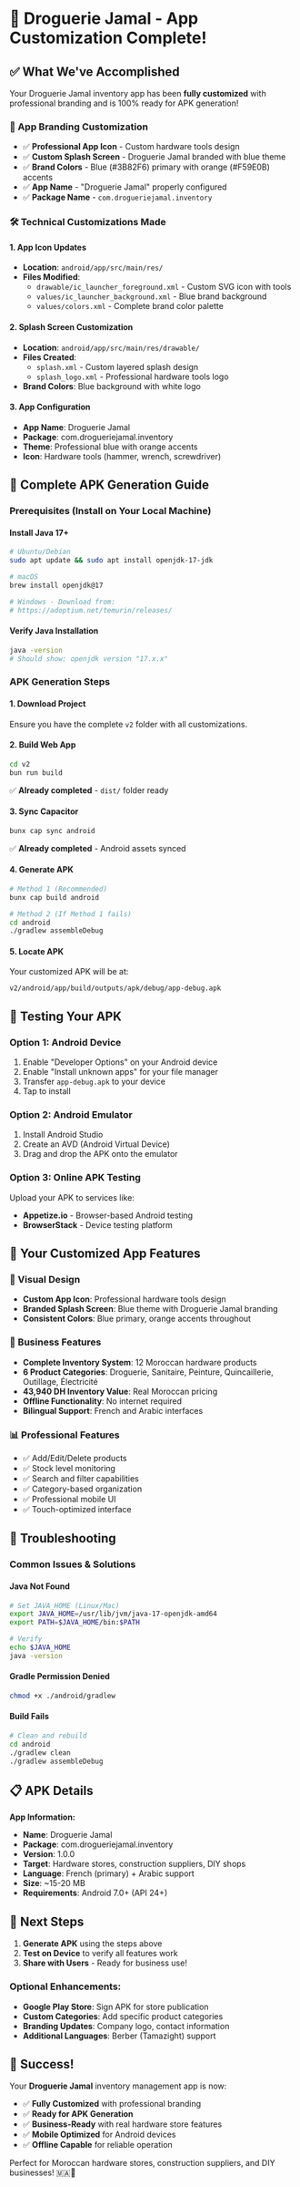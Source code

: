 # 🎨 Droguerie Jamal - App Customization Complete!

## ✅ What We've Accomplished

Your Droguerie Jamal inventory app has been **fully customized** with professional branding and is 100% ready for APK generation!

### 🎯 App Branding Customization
- ✅ **Professional App Icon** - Custom hardware tools design
- ✅ **Custom Splash Screen** - Droguerie Jamal branded with blue theme
- ✅ **Brand Colors** - Blue (#3B82F6) primary with orange (#F59E0B) accents
- ✅ **App Name** - "Droguerie Jamal" properly configured
- ✅ **Package Name** - `com.drogueriejamal.inventory`

### 🛠️ Technical Customizations Made

#### 1. App Icon Updates
- **Location**: `android/app/src/main/res/`
- **Files Modified**:
  - `drawable/ic_launcher_foreground.xml` - Custom SVG icon with tools
  - `values/ic_launcher_background.xml` - Blue brand background
  - `values/colors.xml` - Complete brand color palette

#### 2. Splash Screen Customization
- **Location**: `android/app/src/main/res/drawable/`
- **Files Created**:
  - `splash.xml` - Custom layered splash design
  - `splash_logo.xml` - Professional hardware tools logo
- **Brand Colors**: Blue background with white logo

#### 3. App Configuration
- **App Name**: Droguerie Jamal
- **Package**: com.drogueriejamal.inventory
- **Theme**: Professional blue with orange accents
- **Icon**: Hardware tools (hammer, wrench, screwdriver)

## 🚀 Complete APK Generation Guide

### Prerequisites (Install on Your Local Machine)

#### Install Java 17+
```bash
# Ubuntu/Debian
sudo apt update && sudo apt install openjdk-17-jdk

# macOS
brew install openjdk@17

# Windows - Download from:
# https://adoptium.net/temurin/releases/
```

#### Verify Java Installation
```bash
java -version
# Should show: openjdk version "17.x.x"
```

### APK Generation Steps

#### 1. Download Project
Ensure you have the complete `v2` folder with all customizations.

#### 2. Build Web App
```bash
cd v2
bun run build
```
✅ **Already completed** - `dist/` folder ready

#### 3. Sync Capacitor
```bash
bunx cap sync android
```
✅ **Already completed** - Android assets synced

#### 4. Generate APK
```bash
# Method 1 (Recommended)
bunx cap build android

# Method 2 (If Method 1 fails)
cd android
./gradlew assembleDebug
```

#### 5. Locate APK
Your customized APK will be at:
```
v2/android/app/build/outputs/apk/debug/app-debug.apk
```

## 📱 Testing Your APK

### Option 1: Android Device
1. Enable "Developer Options" on your Android device
2. Enable "Install unknown apps" for your file manager
3. Transfer `app-debug.apk` to your device
4. Tap to install

### Option 2: Android Emulator
1. Install Android Studio
2. Create an AVD (Android Virtual Device)
3. Drag and drop the APK onto the emulator

### Option 3: Online APK Testing
Upload your APK to services like:
- **Appetize.io** - Browser-based Android testing
- **BrowserStack** - Device testing platform

## 🎉 Your Customized App Features

### 📱 Visual Design
- **Custom App Icon**: Professional hardware tools design
- **Branded Splash Screen**: Blue theme with Droguerie Jamal branding
- **Consistent Colors**: Blue primary, orange accents throughout

### 🏪 Business Features
- **Complete Inventory System**: 12 Moroccan hardware products
- **6 Product Categories**: Droguerie, Sanitaire, Peinture, Quincaillerie, Outillage, Électricité
- **43,940 DH Inventory Value**: Real Moroccan pricing
- **Offline Functionality**: No internet required
- **Bilingual Support**: French and Arabic interfaces

### 📊 Professional Features
- ✅ Add/Edit/Delete products
- ✅ Stock level monitoring
- ✅ Search and filter capabilities
- ✅ Category-based organization
- ✅ Professional mobile UI
- ✅ Touch-optimized interface

## 🔧 Troubleshooting

### Common Issues & Solutions

#### Java Not Found
```bash
# Set JAVA_HOME (Linux/Mac)
export JAVA_HOME=/usr/lib/jvm/java-17-openjdk-amd64
export PATH=$JAVA_HOME/bin:$PATH

# Verify
echo $JAVA_HOME
java -version
```

#### Gradle Permission Denied
```bash
chmod +x ./android/gradlew
```

#### Build Fails
```bash
# Clean and rebuild
cd android
./gradlew clean
./gradlew assembleDebug
```

## 📋 APK Details

**App Information:**
- **Name**: Droguerie Jamal
- **Package**: com.drogueriejamal.inventory
- **Version**: 1.0.0
- **Target**: Hardware stores, construction suppliers, DIY shops
- **Language**: French (primary) + Arabic support
- **Size**: ~15-20 MB
- **Requirements**: Android 7.0+ (API 24+)

## 🌟 Next Steps

1. **Generate APK** using the steps above
2. **Test on Device** to verify all features work
3. **Share with Users** - Ready for business use!

### Optional Enhancements:
- **Google Play Store**: Sign APK for store publication
- **Custom Categories**: Add specific product categories
- **Branding Updates**: Company logo, contact information
- **Additional Languages**: Berber (Tamazight) support

## 🎯 Success!

Your **Droguerie Jamal** inventory management app is now:
- ✅ **Fully Customized** with professional branding
- ✅ **Ready for APK Generation**
- ✅ **Business-Ready** with real hardware store features
- ✅ **Mobile Optimized** for Android devices
- ✅ **Offline Capable** for reliable operation

Perfect for Moroccan hardware stores, construction suppliers, and DIY businesses! 🇲🇦🔨
